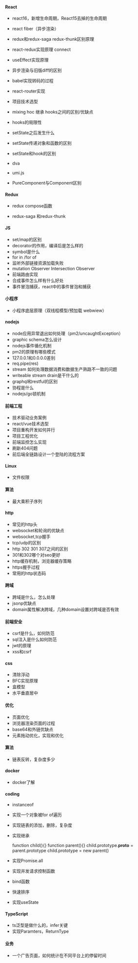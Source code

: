 #### React

- react16，新增生命周期，React15去掉的生命周期
- react fiber（异步渲染）
- redux和redux-saga redux-thunk区别原理
- react-redux实现原理 connect
- useEffect实现原理
- 异步渲染与旧版diff的区别
- babel实现转码的过程
- react-router实现
- 项目技术选型
- mixing hoc 继承 hooks之间的区别/优缺点

- hooks的局限性

- setState之后发生什么

- setState传递对象和函数的区别

- setState和hook的区别

- dva

- umi.js

- PureComponent与Component区别

  

#### Redux

- redux compose函数

- redux-saga 和redux-thunk

  

#### JS

- set/map的区别
- decorator的作用，编译后是怎么样的
- symbol是什么
- for in /for of 
- 监听外部链接资源加载失败
- mutation Observer Intersection Observer
- 前端路由实现
- 合成事件怎么样有什么好处
- 事件冒泡捕获，react中的事件冒泡和捕获

#### 小程序

- 小程序底层原理（双线程模型/预加载  webwiew）

#### nodejs

- node应用异常退出如何处理（pm2/uncaughtException）
- graphic schema怎么设计
- nodejs事件循化机制
- pm2的原理有哪些模式
- 127.0.0.1和0.0.0.0差别
- req.pipe(res)
- stream 如何处理数据消费和数据生产熟路不一致的问题
- writeable stream drain是干什么的
- graphql和restful的区别
- 协程是什么
- nodejs/go锁机制

#### 前端工程

- 技术驱动业务案例
- react/vue技术选型
- 项目重构开发如何并行
- 项目工程优化
- 前端监控怎么实现
- 刷新404问题
- 前后端全链路设计一个登陆的流程方案

#### Linux

- 文件权限

#### 算法

- 最大乘积子序列

#### http

- 常见的http头
- websocket和轮询的优缺点
- websocket,tcp握手
- tcp/udp的区别
- http 302 301 307之间的区别
- 301和302哪个对seo更好
- http缓存机制，浏览器缓存策略
- https握手过程
- 常用的http状态码

#### 跨域

- 跨域是什么，怎么处理
- jsonp优缺点
- domain属性解决跨域，几种domain设置对跨域是否有效

#### 前端安全

- csrf是什么，如何防范
- sql注入是什么如何防范
- jwt的原理
- xss和csrf

#### css

- 清除浮动
- BFC实现原理
- 盒模型
- 水平垂直居中

#### 优化

- 页面优化
- 浏览器渲染页面的过程
- base64和外链优缺点
- 元素拖动优化，实现和优化

#### 算法

- 链表反转，复杂度多少

#### docker

- docker了解

#### coding

- instanceof

- 实现一个对象被for of遍历

- 实现链表的添加，删除，复杂度

- 实现继承

  function child(){}
  function parent(){}
  child.prototype.__proto__ = parent.prototype
  child.prototype = new parent()

- 实现Promise.all

- 实现并发请求控制函数

- bind函数

- 快速排序

- 实现useState

#### TypeScript

- ts泛型是做什么的，infer关键
- 实现Paramters，ReturnType

#### 业务

- 一个广告页面，如何统计在不同平台上的停留时间

